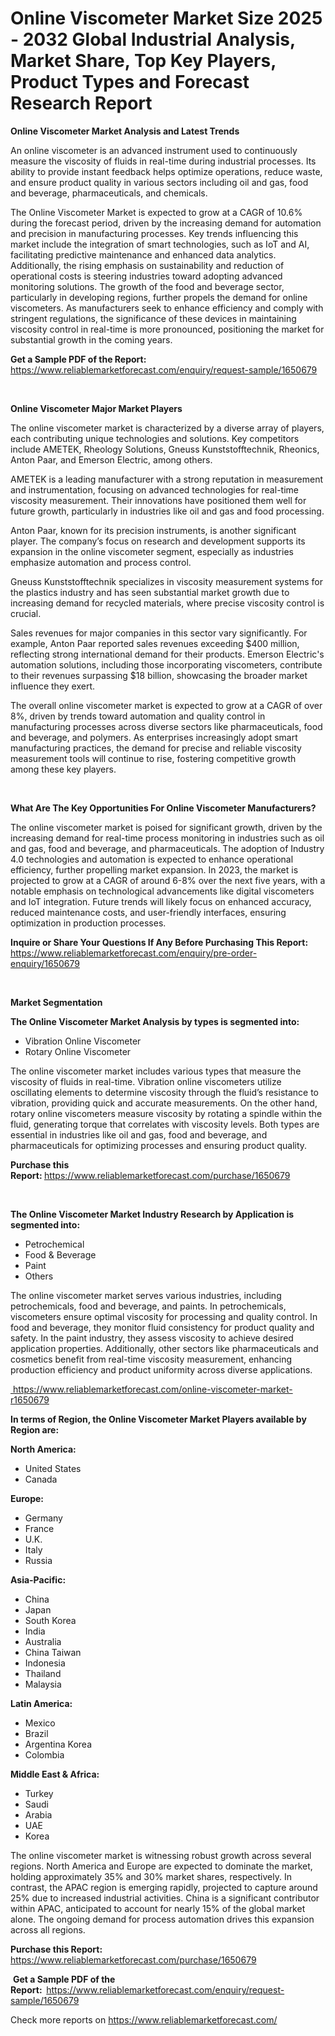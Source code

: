 <p><h1>Online Viscometer Market Size 2025 - 2032 Global Industrial Analysis, Market Share, Top Key Players, Product Types and Forecast Research Report</h1></p><p><strong>Online Viscometer Market Analysis and Latest Trends</strong></p>
<p><p>An online viscometer is an advanced instrument used to continuously measure the viscosity of fluids in real-time during industrial processes. Its ability to provide instant feedback helps optimize operations, reduce waste, and ensure product quality in various sectors including oil and gas, food and beverage, pharmaceuticals, and chemicals. </p><p>The Online Viscometer Market is expected to grow at a CAGR of 10.6% during the forecast period, driven by the increasing demand for automation and precision in manufacturing processes. Key trends influencing this market include the integration of smart technologies, such as IoT and AI, facilitating predictive maintenance and enhanced data analytics. Additionally, the rising emphasis on sustainability and reduction of operational costs is steering industries toward adopting advanced monitoring solutions. The growth of the food and beverage sector, particularly in developing regions, further propels the demand for online viscometers. As manufacturers seek to enhance efficiency and comply with stringent regulations, the significance of these devices in maintaining viscosity control in real-time is more pronounced, positioning the market for substantial growth in the coming years.</p></p>
<p><strong>Get a Sample PDF of the Report:&nbsp;</strong> <a href="https://www.reliablemarketforecast.com/enquiry/request-sample/1650679?utm_campaign=2753&utm_medium=2&utm_source=Github&utm_content=ia&utm_term=08042025&utm_id=online-viscometer">https://www.reliablemarketforecast.com/enquiry/request-sample/1650679</a></p>
<p>&nbsp;</p>
<p><strong>Online Viscometer Major Market Players</strong></p>
<p><p>The online viscometer market is characterized by a diverse array of players, each contributing unique technologies and solutions. Key competitors include AMETEK, Rheology Solutions, Gneuss Kunststofftechnik, Rheonics, Anton Paar, and Emerson Electric, among others.</p><p>AMETEK is a leading manufacturer with a strong reputation in measurement and instrumentation, focusing on advanced technologies for real-time viscosity measurement. Their innovations have positioned them well for future growth, particularly in industries like oil and gas and food processing.</p><p>Anton Paar, known for its precision instruments, is another significant player. The company’s focus on research and development supports its expansion in the online viscometer segment, especially as industries emphasize automation and process control.</p><p>Gneuss Kunststofftechnik specializes in viscosity measurement systems for the plastics industry and has seen substantial market growth due to increasing demand for recycled materials, where precise viscosity control is crucial.</p><p>Sales revenues for major companies in this sector vary significantly. For example, Anton Paar reported sales revenues exceeding $400 million, reflecting strong international demand for their products. Emerson Electric's automation solutions, including those incorporating viscometers, contribute to their revenues surpassing $18 billion, showcasing the broader market influence they exert.</p><p>The overall online viscometer market is expected to grow at a CAGR of over 8%, driven by trends toward automation and quality control in manufacturing processes across diverse sectors like pharmaceuticals, food and beverage, and polymers. As enterprises increasingly adopt smart manufacturing practices, the demand for precise and reliable viscosity measurement tools will continue to rise, fostering competitive growth among these key players.</p></p>
<p>&nbsp;</p>
<p><strong>What Are The Key Opportunities For Online Viscometer Manufacturers?</strong></p>
<p><p>The online viscometer market is poised for significant growth, driven by the increasing demand for real-time process monitoring in industries such as oil and gas, food and beverage, and pharmaceuticals. The adoption of Industry 4.0 technologies and automation is expected to enhance operational efficiency, further propelling market expansion. In 2023, the market is projected to grow at a CAGR of around 6-8% over the next five years, with a notable emphasis on technological advancements like digital viscometers and IoT integration. Future trends will likely focus on enhanced accuracy, reduced maintenance costs, and user-friendly interfaces, ensuring optimization in production processes.</p></p>
<p><strong>Inquire or Share Your Questions If Any Before Purchasing This Report:</strong> <a href="https://www.reliablemarketforecast.com/enquiry/pre-order-enquiry/1650679?utm_campaign=2753&utm_medium=2&utm_source=Github&utm_content=ia&utm_term=08042025&utm_id=online-viscometer">https://www.reliablemarketforecast.com/enquiry/pre-order-enquiry/1650679</a></p>
<p>&nbsp;</p>
<p><strong>Market Segmentation</strong></p>
<p><strong>The Online Viscometer Market Analysis by types is segmented into:</strong></p>
<p><ul><li>Vibration Online Viscometer</li><li>Rotary Online Viscometer</li></ul></p>
<p><p>The online viscometer market includes various types that measure the viscosity of fluids in real-time. Vibration online viscometers utilize oscillating elements to determine viscosity through the fluid’s resistance to vibration, providing quick and accurate measurements. On the other hand, rotary online viscometers measure viscosity by rotating a spindle within the fluid, generating torque that correlates with viscosity levels. Both types are essential in industries like oil and gas, food and beverage, and pharmaceuticals for optimizing processes and ensuring product quality.</p></p>
<p><strong>Purchase this Report:&nbsp;</strong><a href="https://www.reliablemarketforecast.com/purchase/1650679?utm_campaign=2753&utm_medium=2&utm_source=Github&utm_content=ia&utm_term=08042025&utm_id=online-viscometer">https://www.reliablemarketforecast.com/purchase/1650679</a></p>
<p>&nbsp;</p>
<p><strong>The Online Viscometer Market Industry Research by Application is segmented into:</strong></p>
<p><ul><li>Petrochemical</li><li>Food & Beverage</li><li>Paint</li><li>Others</li></ul></p>
<p><p>The online viscometer market serves various industries, including petrochemicals, food and beverage, and paints. In petrochemicals, viscometers ensure optimal viscosity for processing and quality control. In food and beverage, they monitor fluid consistency for product quality and safety. In the paint industry, they assess viscosity to achieve desired application properties. Additionally, other sectors like pharmaceuticals and cosmetics benefit from real-time viscosity measurement, enhancing production efficiency and product uniformity across diverse applications.</p></p>
<p><a href="https://www.reliablemarketforecast.com/online-viscometer-market-r1650679?utm_campaign=2753&utm_medium=2&utm_source=Github&utm_content=ia&utm_term=08042025&utm_id=online-viscometer">&nbsp;https://www.reliablemarketforecast.com/online-viscometer-market-r1650679</a></p>
<p><strong>In terms of Region, the Online Viscometer Market Players available by Region are:</strong></p>
<p>
    <p> <strong> North America: </strong>
        <ul>
            <li>United States</li>
            <li>Canada</li>
        </ul>
        </p> 
    <p> <strong> Europe: </strong>
        <ul>
            <li>Germany</li>
            <li>France</li>
            <li>U.K.</li>
            <li>Italy</li>
            <li>Russia</li>
        </ul>
        </p> 
    <p> <strong> Asia-Pacific: </strong>
        <ul>
            <li>China</li>
            <li>Japan</li>
            <li>South Korea</li>
            <li>India</li>
            <li>Australia</li>
            <li>China Taiwan</li>
            <li>Indonesia</li>
            <li>Thailand</li>
            <li>Malaysia</li>
        </ul>
        </p> 
    <p> <strong> Latin America: </strong>
        <ul>
            <li>Mexico</li>
            <li>Brazil</li>
            <li>Argentina Korea</li>
            <li>Colombia</li>
        </ul>
        </p> 
    <p> <strong> Middle East & Africa: </strong>
        <ul>
            <li>Turkey</li>
            <li>Saudi</li>
            <li>Arabia</li>
            <li>UAE</li>
            <li>Korea</li>
        </ul>
    </p>
    </p>
<p><p>The online viscometer market is witnessing robust growth across several regions. North America and Europe are expected to dominate the market, holding approximately 35% and 30% market shares, respectively. In contrast, the APAC region is emerging rapidly, projected to capture around 25% due to increased industrial activities. China is a significant contributor within APAC, anticipated to account for nearly 15% of the global market alone. The ongoing demand for process automation drives this expansion across all regions.</p></p>
<p><strong>Purchase this Report: </strong><a href="https://www.reliablemarketforecast.com/purchase/1650679?utm_campaign=2753&utm_medium=2&utm_source=Github&utm_content=ia&utm_term=08042025&utm_id=online-viscometer">https://www.reliablemarketforecast.com/purchase/1650679</a></p>
<p>&nbsp;<strong>Get a Sample PDF of the Report:&nbsp;&nbsp;</strong><a href="https://www.reliablemarketforecast.com/enquiry/request-sample/1650679?utm_campaign=2753&utm_medium=2&utm_source=Github&utm_content=ia&utm_term=08042025&utm_id=online-viscometer">https://www.reliablemarketforecast.com/enquiry/request-sample/1650679</a></p>
<p><strong></strong></p>
<p>Check more reports on <a href="https://www.reliablemarketforecast.com/?utm_campaign=2753&utm_medium=2&utm_source=Github&utm_content=ia&utm_term=08042025&utm_id=online-viscometer">https://www.reliablemarketforecast.com/</a></p>